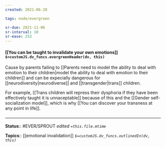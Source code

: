 ```yaml
---
created: 2021-06-20

tags: node/evergreen

sr-due: 2021-11-06
sr-interval: 10
sr-ease: 253
---
```


#### [[You can be taught to invalidate your own emotions]] `$=customJS.dv_funcs.evergreenHeader(dv, this)`

Cause by parents failing to [[Parents need to model the ability to deal with emotion to their children|model the ability to deal with emotion to their children]] and can be expecially dangerous for [[neurodiversity|neurodiverse]] and [[transgender|trans]] children.

For example, [[Trans children will repress their dysphoria if they have been effectively taught it is unnaceptable]] because of this and the [[Gender self-socialization model]], which is why [[You can discover your transness at any point in life]].

### <hr class="footnote"/>

**Status**:: #EVER/SPROUT
*edited `=this.file.mtime`*

**Topics**:: [[emotional invalidation]] 
*`$=customJS.dv_funcs.outlinedIn(dv, this)`*

